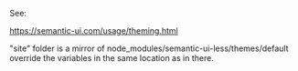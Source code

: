 See:

  https://semantic-ui.com/usage/theming.html


"site" folder is a mirror of  node_modules/semantic-ui-less/themes/default
override the variables in the same location as in there.